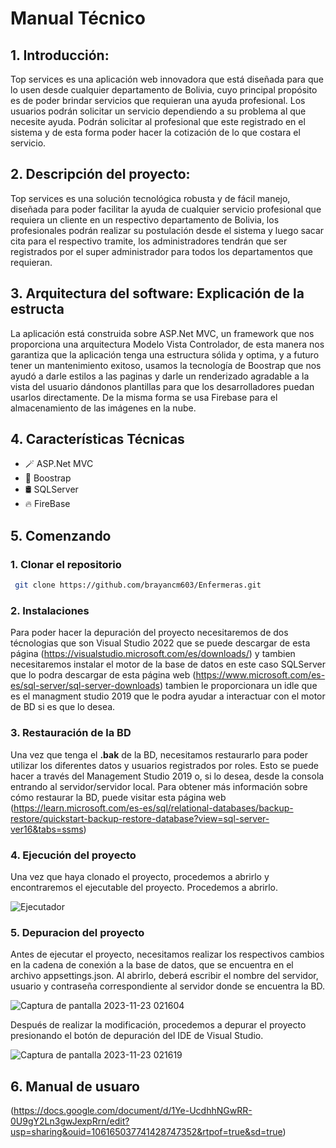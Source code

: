 # Manual Técnico

## 1. Introducción:
Top services es una aplicación web innovadora que está diseñada para que lo usen desde cualquier departamento de Bolivia, cuyo principal propósito es de poder brindar servicios que requieran una ayuda profesional. Los usuarios podrán solicitar un servicio dependiendo a    su problema al que necesite ayuda. Podrán solicitar al profesional que este registrado en el sistema y de esta forma poder hacer la cotización de lo que costara el servicio.
## 2. Descripción del proyecto:
Top services es una solución tecnológica robusta y de fácil manejo, diseñada para poder facilitar la ayuda de cualquier servicio profesional que requiera un cliente en un respectivo departamento de Bolivia, los profesionales podrán realizar su postulación desde el sistema y luego sacar cita para el respectivo tramite, los administradores tendrán que ser registrados por el super administrador para todos los departamentos que requieran.
## 3. Arquitectura del software: Explicación de la estructa
La aplicación está construida sobre ASP.Net MVC, un framework que nos proporciona una arquitectura Modelo Vista Controlador, de esta manera nos garantiza que la aplicación tenga una estructura sólida y optima, y a futuro tener un mantenimiento exitoso, usamos la tecnología de Boostrap que nos ayudó a darle estilos a las paginas y darle un renderizado agradable a la vista del usuario dándonos plantillas para que los desarrolladores puedan usarlos directamente. De la misma forma se usa Firebase para el almacenamiento de las imágenes en la nube.
## 4. Características Técnicas
- 🪄 ASP.Net MVC
- 🎨 Boostrap
- 🛢️ SQLServer
- 🔥 FireBase
## 5. Comenzando
### 1. Clonar el repositorio
   
  ```bash
   git clone https://github.com/brayancm603/Enfermeras.git
 ```
### 2. Instalaciones
Para poder hacer la depuración del proyecto necesitaremos de dos técnologias que son Visual Studio 2022 que se puede descargar de esta página (https://visualstudio.microsoft.com/es/downloads/) y tambien necesitaremos instalar el motor de la base de datos en este caso SQLServer que lo podra descargar de esta página web (https://www.microsoft.com/es-es/sql-server/sql-server-downloads) tambien le proporcionara un idle que es el managment studio 2019 que le podra ayudar a interactuar con el motor de BD si es que lo desea.

### 3. Restauración de la BD
Una vez que tenga el **.bak** de la BD, necesitamos restaurarlo para poder utilizar los diferentes datos y usuarios registrados por roles. Esto se puede hacer a través del Management Studio 2019 o, si lo desea, desde la consola entrando al servidor/servidor local. Para obtener más información sobre cómo restaurar la BD, puede visitar esta página web (https://learn.microsoft.com/es-es/sql/relational-databases/backup-restore/quickstart-backup-restore-database?view=sql-server-ver16&tabs=ssms)

### 4. Ejecución del proyecto 
Una vez que haya clonado el proyecto, procedemos a abrirlo y encontraremos el ejecutable del proyecto. Procedemos a abrirlo.

![Ejecutador](https://github.com/brayancm603/Enfermeras/assets/90205529/3383a1b5-ce87-4e85-a2f9-0df7b19e65f7)

### 5. Depuracion del proyecto 
Antes de ejecutar el proyecto, necesitamos realizar los respectivos cambios en la cadena de conexión a la base de datos, que se encuentra en el archivo appsettings.json. Al abrirlo, deberá escribir el nombre del servidor, usuario y contraseña correspondiente al servidor donde se encuentra la BD.

![Captura de pantalla 2023-11-23 021604](https://github.com/brayancm603/Enfermeras/assets/90205529/0c0ebc83-3c81-4f59-a6a8-68d35d07d437)

Después de realizar la modificación, procedemos a depurar el proyecto presionando el botón de depuración del IDE de Visual Studio.

![Captura de pantalla 2023-11-23 021619](https://github.com/brayancm603/Enfermeras/assets/90205529/2771c4c8-ea64-4334-b38d-63513645db73)

## 6. Manual de usuaro 
(https://docs.google.com/document/d/1Ye-UcdhhNGwRR-0U9gY2Ln3gwJexpRrn/edit?usp=sharing&ouid=106165037741428747352&rtpof=true&sd=true)
